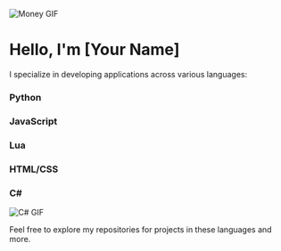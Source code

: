 ![Money GIF](https://media2.giphy.com/media/rY93u9tQbybks/giphy.gif)

# Hello, I'm [Your Name]


I specialize in developing applications across various languages:

### Python

### JavaScript

### Lua

### HTML/CSS

### C#
![C# GIF](https://i.redd.it/vzkhe4s8dlab1.gif)

Feel free to explore my repositories for projects in these languages and more.
